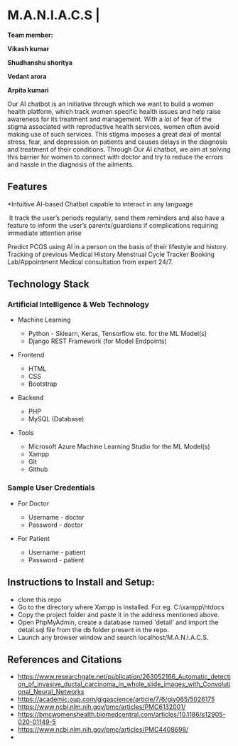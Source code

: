 # M.A.N.I.A.C.S | 
<b>
Team member:

Vikash kumar 

Shudhanshu shoritya 

Vedant arora

Arpita kumari
</b>


Our AI chatbot is an initiative through which we want to build a women health platform, which track women specific health issues and help raise awareness for its treatment and management. With a lot of fear of the stigma associated with reproductive health services, women often avoid making use of such services.
 This stigma imposes a great deal of mental stress, fear, and depression on patients and causes delays in the diagnosis and treatment of their conditions. Through Our AI chatbot, we aim at solving this barrier for women to connect with doctor and try to reduce the errors and hassle in the diagnosis of the ailments.


## Features
*Intuitive AI-based Chatbot capable to interact in any language

 It track the user’s periods regularly, send them reminders and also have a feature to inform the user’s parents/guardians if complications requiring immediate attention arise

Predict PCOS using AI in a person on the basis of their lifestyle and history.
Tracking of previous Medical History
Menstrual Cycle Tracker
Booking Lab/Appointment
Medical consultation from expert 24/7.



## Technology Stack

### Artificial Intelligence & Web Technology

- Machine Learning
  - Python - Sklearn, Keras, Tensorflow etc. for the ML Model(s)
  - Django REST Framework (for Model Endpoints)


- Frontend
  - HTML
  - CSS
  - Bootstrap
  
- Backend
  - PHP 
  - MySQL (Database)

- Tools
  - Microsoft Azure Machine Learning Studio for the ML Model(s)
  - Xampp
  - Git
  - Github

### Sample User Credentials
- For Doctor
  - Username - doctor
  - Password - doctor

- For Patient
  - Username - patient
  - Password - patient

## Instructions to Install and Setup:

- clone this repo
- Go to the directory where Xampp is installed. For eg. C:\xampp\htdocs
- Copy the project folder and paste it in the address mentioned above.
- Open PhpMyAdmin, create a database named 'detail' and import the detail.sql file from the db folder present in the repo.
- Launch any browser window and search localhost/M.A.N.I.A.C.S.




## References and Citations

* https://www.researchgate.net/publication/263052166_Automatic_detection_of_invasive_ductal_carcinoma_in_whole_slide_images_with_Convolutional_Neural_Networks
* https://academic.oup.com/gigascience/article/7/6/giy065/5026175
* https://www.ncbi.nlm.nih.gov/pmc/articles/PMC6132001/
* https://bmcwomenshealth.biomedcentral.com/articles/10.1186/s12905-020-01149-5
* https://www.ncbi.nlm.nih.gov/pmc/articles/PMC4408698/
* 

